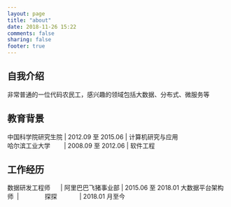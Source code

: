 ```yaml
---
layout: page
title: "about"
date: 2018-11-26 15:22
comments: false
sharing: false
footer: true
---
```

## 自我介绍
非常普通的一位代码农民工，感兴趣的领域包括大数据、分布式、微服务等

## 教育背景
中国科学院研究生院 | 2012.09 至 2015.06 | 计算机研究与应用  
哈尔滨工业大学&nbsp;&nbsp;&nbsp;&nbsp;&nbsp;&nbsp;&nbsp; | 2008.09 至 2012.06 | 软件工程
## 工作经历
数据研发工程师 &nbsp;&nbsp;&nbsp;&nbsp; | 阿里巴巴飞猪事业部 | 2015.06 至 2018.01
大数据平台架构师 &nbsp;| &nbsp;&nbsp;&nbsp;&nbsp;&nbsp;&nbsp;&nbsp;&nbsp;&nbsp;&nbsp;&nbsp;&nbsp;&nbsp;&nbsp;探探&nbsp;&nbsp;&nbsp;&nbsp;&nbsp;&nbsp;&nbsp;&nbsp;&nbsp;&nbsp;&nbsp;&nbsp; | 2018.01 月至今